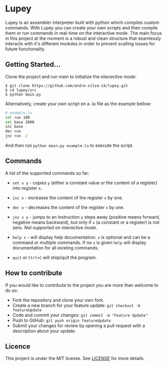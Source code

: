# Lupey

Lupey is an assembler interpreter built with python which compiles custom commands. With Lupey you can create your own scripts and then compile them or run commands in real-time on the interactive mode.
The main focus in this project at the moment is a robust and clean structure that seamlessly interacts with it's different modules in order to prevent scalling issues for future functionality.

## Getting Started...

Clone the project and run main to initialize the *interactive mode*:

    $ git clone https://github.com/andre-silva-14/lupey.git
    $ cd lupey/src
    $ python main.py

Alternatively, create your own script on a *.lu* file as the example bellow:

```bash
# example.lu
set run 100
set base 2000
inc base
dec run
jnz run -2
```

And then run `python main.py example.lu` to execute the script.

## Commands
A list of the supported commands so far:

- `set x y` - copies `y` (either a constant value or the content of a register) into register `x`.

- `inc x` - increases the content of the register `x` by one.

- `dec x` - decreases the content of the register `x` by one.

- `jnz x y` - jumps to an instruction `y` steps away (positive means forward, negative means backward), but only if `x` (a constant or a register) is not zero. *Not supported on interactive mode*.

- `help x` - will display help documentation. `x` is optional and can be a command or multiple commands. If no `x` is given
`help` will display documentation for all existing commands.

- `quit` or `Ctrl+C` will stop/quit the program.

## How to contribute

If you would like to contribute to the project you are more than welcome to do so:

- Fork the repository and clone your own fork.
- Create a new branch for your feature update:
 `git checkout -b featureUpdate`
- Code and commit your changes: `git commit -m "Feature Update"`
- Push to GitHub: `git push origin featureUpdate`
- Submit your changes for review by opening a pull request with a description about your update.

## Licence

This project is under the MIT license. See [LICENSE](LICENSE) for more details.
